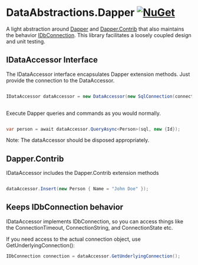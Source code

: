 # DataAbstractions.Dapper [![NuGet](https://img.shields.io/nuget/v/DataAbstractions.Dapper.svg)](https://www.nuget.org/packages/DataAbstractions.Dapper/) 
A light abstraction around [Dapper](https://github.com/StackExchange/Dapper)
 and [Dapper.Contrib](https://github.com/StackExchange/Dapper/tree/master/Dapper.Contrib) that also maintains the behavior [IDbConnection](https://docs.microsoft.com/en-us/dotnet/api/system.data.idbconnection). This library facilitates a loosely coupled design and unit testing.
## IDataAccessor Interface

The IDataAccessor interface encapsulates Dapper extension methods.  Just provide the connection to the DataAccessor.

```csharp

IDataAccessor dataAccessor = new DataAccessor(new SqlConnection(connectionString));
        
```
Execute Dapper queries and commands as you would normally.  

```csharp

var person = await dataAccessor.QueryAsync<Person>(sql, new {Id});

 ```

 Note:   The dataAccessor should be disposed appropriately.

## Dapper.Contrib 

IDataAccessor includes the Dapper.Contrib extension methods

```csharp

dataAccessor.Insert(new Person { Name = "John Doe" });

```

## Keeps IDbConnection behavior

IDataAccessor implements IDbConnection, so you can access things like the ConnectionTimeout, ConnectionString, and ConnectionState etc.

If you need access to the actual connection object, use GetUnderlyingConnection(): 

```csharp
IDbConnection connection = dataAccessor.GetUnderlyingConnection();
```
